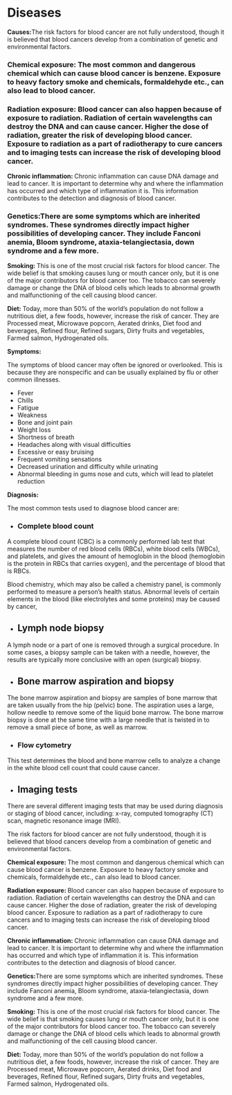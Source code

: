 # Diseases
<p><strong>Causes:</strong>The risk factors for blood cancer are not fully understood, though it is believed that blood cancers develop from a combination of genetic and environmental factors.</p><h3><strong>Chemical exposure: </strong>The most common and dangerous chemical which can cause blood cancer is benzene. Exposure to heavy factory smoke and chemicals, formaldehyde etc., can also lead to blood cancer.</h3><h3><strong>Radiation exposure: </strong>Blood cancer can also happen because of exposure to radiation. Radiation of certain wavelengths can destroy the DNA and can cause cancer. Higher the dose of radiation, greater the risk of developing blood cancer. Exposure to radiation as a part of radiotherapy to cure cancers and to imaging tests can increase the risk of developing blood cancer.</h3><p><strong>Chronic inflammation: </strong>Chronic inflammation can cause DNA damage and lead to cancer. It is important to determine why and where the inflammation has occurred and which type of inflammation it is. This information contributes to the detection and diagnosis of blood cancer.</p><h3><strong>Genetics:</strong>There are some symptoms which are inherited syndromes. These syndromes directly impact higher possibilities of developing cancer. They include Fanconi anemia, Bloom syndrome, ataxia-telangiectasia, down syndrome and a few more.</h3><p><strong>Smoking: </strong>This is one of the most crucial risk factors for blood cancer. The wide belief is that smoking causes lung or mouth cancer only, but it is one of the major contributors for blood cancer too. The tobacco can severely damage or change the DNA of blood cells which leads to abnormal growth and malfunctioning of the cell causing blood cancer.</p><p><strong>Diet: </strong>Today, more than 50% of the world&rsquo;s population do not follow a nutritious diet, a few foods, however, increase the risk of cancer. They are Processed meat, Microwave popcorn, Aerated drinks, Diet food and beverages, Refined flour, Refined sugars, Dirty fruits and vegetables, Farmed salmon, Hydrogenated oils.</p>


<p><strong>Symptoms:</strong></p><p>The symptoms of blood cancer may often be ignored or overlooked. This is because they are nonspecific and can be usually explained by flu or other common illnesses.</p><ul><li>Fever</li><li>Chills</li><li>Fatigue</li><li>Weakness</li><li>Bone and joint pain</li><li>Weight loss</li><li>Shortness of breath</li><li>Headaches along with visual difficulties</li><li>Excessive or easy bruising</li><li>Frequent vomiting sensations</li><li>Decreased urination and difficulty while urinating</li><li>Abnormal bleeding in gums nose and cuts, which will lead to platelet reduction</li></ul><p><strong>Diagnosis:</strong></p><p>The most common tests used to diagnose blood cancer are:</p><ul><li><h3><strong><strong>Complete blood count</strong></strong></h3></li></ul><p>A complete blood count (CBC) is a commonly performed lab test that measures the number of red blood cells (RBCs), white blood cells (WBCs), and platelets, and gives the amount of hemoglobin in the blood (hemoglobin is the protein in RBCs that carries oxygen), and the percentage of blood that is RBCs.</p><p>Blood chemistry, which may also be called a chemistry panel, is commonly performed to measure a person&rsquo;s health status. Abnormal levels of certain elements in the blood (like electrolytes and some proteins) may be caused by cancer,</p><ul><li><h2><strong><strong>Lymph node biopsy</strong></strong></h2></li></ul><p>A lymph node or a part of one is removed through a surgical procedure. In some cases, a biopsy sample can be taken with a needle, however, the results are typically more conclusive with an open (surgical) biopsy.</p><ul><li><h2><strong><strong>Bone marrow aspiration and biopsy</strong></strong></h2></li></ul><p>The bone marrow aspiration and biopsy are samples of bone marrow that are taken usually from the hip (pelvic) bone. The aspiration uses a large, hollow needle to remove some of the liquid bone marrow. The bone marrow biopsy is done at the same time with a large needle that is twisted in to remove a small piece of bone, as well as marrow.&nbsp;</p><ul><li><h3><strong><strong>Flow cytometry</strong></strong></h3></li></ul><p>This test determines the blood and bone marrow cells to analyze a change in the white blood cell count that could cause cancer.</p><ul><li><h2><strong><strong>Imaging tests</strong></strong></h2></li></ul><p>There are several different imaging tests that may be used during diagnosis or staging of blood cancer, including: x-ray, computed tomography (CT) scan, magnetic resonance image (MRI).</p>


<p>The risk factors for blood cancer are not fully understood, though it is believed that blood cancers develop from a combination of genetic and environmental factors.</p>
<p><strong>Chemical exposure: </strong>The most common and dangerous chemical which can cause blood cancer is benzene. Exposure to heavy factory smoke and chemicals, formaldehyde etc., can also lead to blood cancer.</p>
<p><strong>Radiation exposure: </strong>Blood cancer can also happen because of exposure to radiation. Radiation of certain wavelengths can destroy the DNA and can cause cancer. Higher the dose of radiation, greater the risk of developing blood cancer. Exposure to radiation as a part of radiotherapy to cure cancers and to imaging tests can increase the risk of developing blood cancer.</p>
<p><strong>Chronic inflammation: </strong>Chronic inflammation can cause DNA damage and lead to cancer. It is important to determine why and where the inflammation has occurred and which type of inflammation it is. This information contributes to the detection and diagnosis of blood cancer.</p>
<p><strong>Genetics:</strong>There are some symptoms which are inherited syndromes. These syndromes directly impact higher possibilities of developing cancer. They include Fanconi anemia, Bloom syndrome, ataxia-telangiectasia, down syndrome and a few more.</p>
<p><strong>Smoking: </strong>This is one of the most crucial risk factors for blood cancer. The wide belief is that smoking causes lung or mouth cancer only, but it is one of the major contributors for blood cancer too. The tobacco can severely damage or change the DNA of blood cells which leads to abnormal growth and malfunctioning of the cell causing blood cancer.</p>
<p><strong>Diet: </strong>Today, more than 50% of the world&rsquo;s population do not follow a nutritious diet, a few foods, however, increase the risk of cancer. They are Processed meat, Microwave popcorn, Aerated drinks, Diet food and beverages, Refined flour, Refined sugars, Dirty fruits and vegetables, Farmed salmon, Hydrogenated oils.</p>
